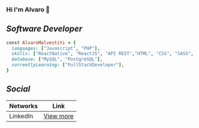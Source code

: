 ### Hi I'm Alvaro 👋

## _Software Developer_

```ruby
const AlvaroMalvestiti = {
  languages: ["Javascript", "PHP"],
  skills: ["ReactNative", "ReactJS", "API REST","HTML", "CSS", "SASS", "Jira", "Git"],
  database: ["MySQL", "PostgreSQL"],
  currentlyLearning: ["FullStackDeveloper"],
}
```

## _Social_
| Networks | Link |
| ------ | ------ |
| LinkedIn | [View more](https://www.linkedin.com/in/alvaromalvestiti/) |
